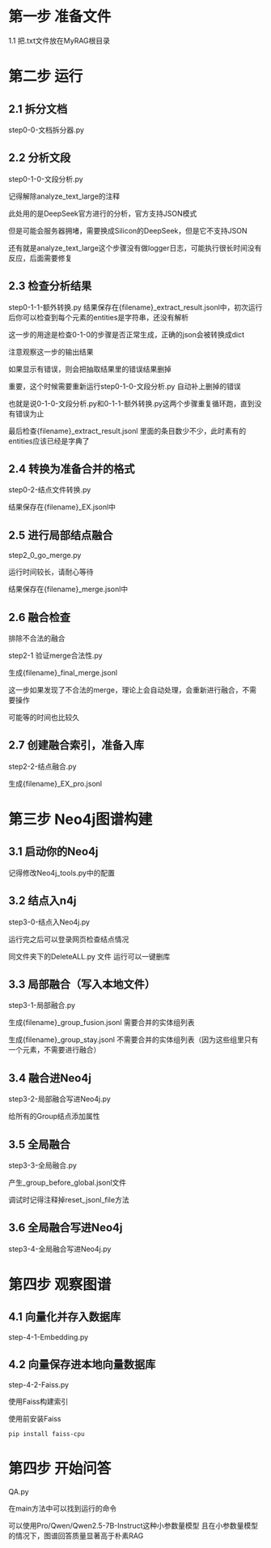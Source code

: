 # 第一步 准备文件
1.1 把.txt文件放在MyRAG根目录

# 第二步 运行

## 2.1 拆分文档
step0-0-文档拆分器.py

## 2.2 分析文段
step0-1-0-文段分析.py

记得解除analyze_text_large的注释

此处用的是DeepSeek官方进行的分析，官方支持JSON模式

但是可能会服务器拥堵，需要换成Silicon的DeepSeek，但是它不支持JSON

还有就是analyze_text_large这个步骤没有做logger日志，可能执行很长时间没有反应，后面需要修复

## 2.3 检查分析结果
step0-1-1-额外转换.py
结果保存在{filename}_extract_result.jsonl中，初次运行后你可以检查到每个元素的entities是字符串，还没有解析

这一步的用途是检查0-1-0的步骤是否正常生成，正确的json会被转换成dict

注意观察这一步的输出结果

如果显示有错误，则会把抽取结果里的错误结果删掉

重要，这个时候需要重新运行step0-1-0-文段分析.py 自动补上删掉的错误

也就是说0-1-0-文段分析.py和0-1-1-额外转换.py这两个步骤重复循环跑，直到没有错误为止

最后检查{filename}_extract_result.jsonl 里面的条目数少不少，此时素有的entities应该已经是字典了

## 2.4 转换为准备合并的格式
step0-2-结点文件转换.py

结果保存在{filename}_EX.jsonl中

## 2.5 进行局部结点融合
step2_0_go_merge.py

运行时间较长，请耐心等待

结果保存在{filename}_merge.jsonl中

## 2.6 融合检查
排除不合法的融合

step2-1 验证merge合法性.py

生成{filename}_final_merge.jsonl

这一步如果发现了不合法的merge，理论上会自动处理，会重新进行融合，不需要操作

可能等的时间也比较久

## 2.7 创建融合索引，准备入库

step2-2-结点融合.py

生成{filename}_EX_pro.jsonl

# 第三步 Neo4j图谱构建

## 3.1 启动你的Neo4j 
记得修改Neo4j_tools.py中的配置

## 3.2 结点入n4j
step3-0-结点入Neo4j.py

运行完之后可以登录网页检查结点情况

同文件夹下的DeleteALL.py 文件 运行可以一键删库

## 3.3 局部融合（写入本地文件）
step3-1-局部融合.py

生成{filename}_group_fusion.jsonl 需要合并的实体组列表

生成{filename}_group_stay.jsonl 不需要合并的实体组列表（因为这些组里只有一个元素，不需要进行融合）

## 3.4 融合进Neo4j
step3-2-局部融合写进Neo4j.py

给所有的Group结点添加属性

## 3.5 全局融合
step3-3-全局融合.py

产生_group_before_global.jsonl文件

调试时记得注释掉reset_jsonl_file方法

## 3.6 全局融合写进Neo4j
step3-4-全局融合写进Neo4j.py

# 第四步 观察图谱

## 4.1 向量化并存入数据库
step-4-1-Embedding.py

## 4.2 向量保存进本地向量数据库
step-4-2-Faiss.py

使用Faiss构建索引

使用前安装Faiss
```
pip install faiss-cpu
```

# 第四步 开始问答
QA.py

在main方法中可以找到运行的命令

可以使用Pro/Qwen/Qwen2.5-7B-Instruct这种小参数量模型
且在小参数量模型的情况下，图谱回答质量显著高于朴素RAG